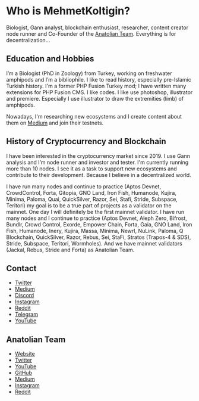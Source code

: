 # Who is MehmetKoltigin?
Biologist, Gann analyst, blockchain enthusiast, researcher, content creator node runner and Co-Founder of the [Anatolian Team](https://github.com/AnatolianTeam). Everything is for decentralization...

## Education and Hobbies
I’m a Biologist (PhD in Zoology) from Turkey, working on freshwater amphipods and I’m a bibliophile. I like to read history, especially pre-Islamic Turkish history. I'm a former PHP Fusion Turkey mod; I have written many extensions for PHP Fusion CMS. I like codes. I like use photoshop, illustrator and premiere. Especially I use illustrator to draw the extremities (limb) of amphipods.

Nowadays, I'm researching new ecosystems and I create content about them on [Medium](https://medium.com/@mehmetkoltigin) and join their testnets.

## History of Cryptocurrency and Blockchain
I have been interested in the cryptocurrency market since 2019. I use Gann analysis and I’m node runner and investor and tester. I'm currently running more than 10 nodes. I see it as a task to support new ecosystems and contribute to their development. Because I believe in a decentralized world.

I have run many nodes and continue to practice (Aptos Devnet, CrowdControl, Forta, Gitopia, GNO Land, Iron Fish, Humanode, Kujira, Minima, Paloma, Quai, QuickSilver, Razor, Sei, Stafi, Stride, Subspace, Teritori) my goal is to be a true part of projects as a validator on the mainnet. One day I will definitely be the first mainnet validator.
I have run many nodes and I continue to practice (Aptos Devnet, Aleph Zero, Bifrost, Bundlr, Crowd Control, Exorde, Empower Chain, Forta, Gaia, GNO Land, Iron Fish, Humanode, Inery, Kujira, Massa, Minima, Newrl, NuLink, Paloma, Q Blockchain, QuickSilver, Razor, Rebus, Sei, StaFi, Stratos (Trapos-4 & SDS), Stride, Subspace, Teritori, Wormholes). And we have mainnet validators (Jackal, Rebus, Stride and Forta) as Anatolian Team.

## Contact
* [Twitter](https://twitter.com/mehmetkoltigin)
* [Medium](https://medium.com/@mehmetkoltigin)
* [Discord](https://discordapp.com/users/837933958280904737)
* [Instagram](https://www.instagram.com/mehmetkoltigin/)
* [Reddit](https://www.reddit.com/user/MehmetKolTigin)
* [Telegram](https://t.me/mehmetkoltigin)
* [YouTube](https://www.youtube.com/channel/UCmLgaftx5e38BE0E7gpY2dA)

## Anatolian Team
* [Website](http://anatolianteam.com/)
* [Twitter](https://twitter.com/AnatolianTeam)
* [YouTube](https://www.youtube.com/channel/UCARaVT57jv7PPHDo0bs0mlA?sub_confirmation=1)
* [GitHub](https://github.com/AnatolianTeam)
* [Medium](https://medium.com/@anatolianteam)
* [Instagram](https://www.instagram.com/anatolianteam/)
* [Reddit](https://www.reddit.com/r/AnatolianTeam/)
